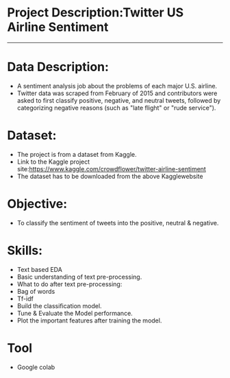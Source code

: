 # Project Description:Twitter US Airline Sentiment
**************************************************
# Data Description:
- A sentiment analysis job about the problems of each major U.S. airline.
- Twitter data was scraped from February of 2015 and contributors were asked to first classify positive, negative, and neutral tweets, followed by categorizing negative reasons (such as "late flight" or "rude service").

# Dataset:
- The project is from a dataset from Kaggle.
- Link to the Kaggle project site:https://www.kaggle.com/crowdflower/twitter-airline-sentiment
- The dataset has to be downloaded from the above Kagglewebsite

# Objective:
- To classify the sentiment of tweets into the positive, neutral & negative.

# Skills:
- Text based EDA
- Basic understanding of text pre-processing.
- What to do after text pre-processing:
- Bag of words
- Tf-idf
- Build the classification model.
- Tune & Evaluate the Model performance.
- Plot the important features after training the model.

# Tool
- Google colab
